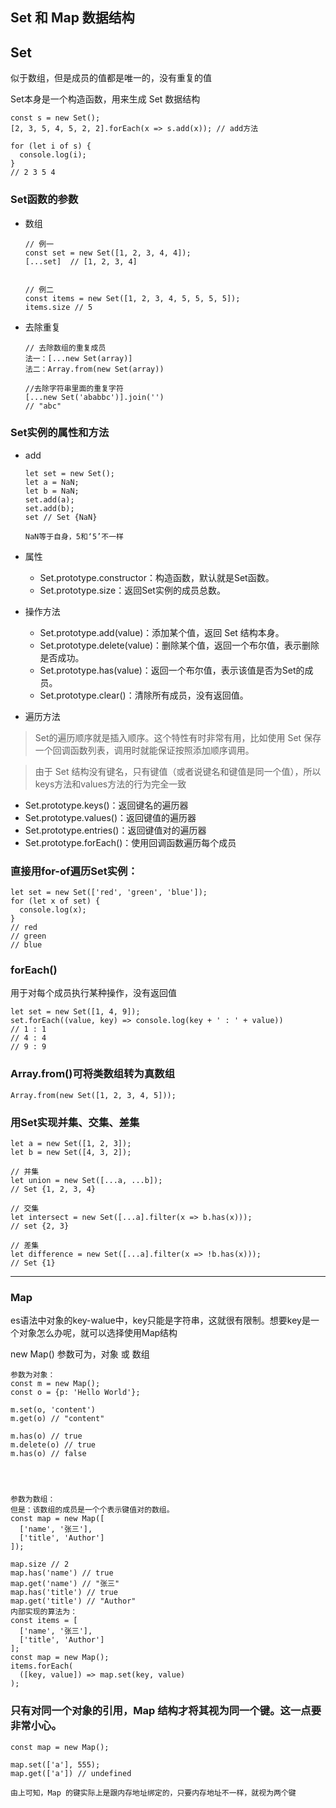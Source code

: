 ## Set 和 Map 数据结构
## Set
似于数组，但是成员的值都是唯一的，没有重复的值

Set本身是一个构造函数，用来生成 Set 数据结构
      
    const s = new Set();
    [2, 3, 5, 4, 5, 2, 2].forEach(x => s.add(x)); // add方法

    for (let i of s) {
      console.log(i);
    }
    // 2 3 5 4

### Set函数的参数
- 数组

      // 例一
      const set = new Set([1, 2, 3, 4, 4]);
      [...set]  // [1, 2, 3, 4]


      // 例二
      const items = new Set([1, 2, 3, 4, 5, 5, 5, 5]);
      items.size // 5
- 去除重复

      // 去除数组的重复成员
      法一：[...new Set(array)] 
      法二：Array.from(new Set(array))

      //去除字符串里面的重复字符
      [...new Set('ababbc')].join('')
      // "abc"

### Set实例的属性和方法
- add

      let set = new Set();
      let a = NaN;
      let b = NaN;
      set.add(a);
      set.add(b);
      set // Set {NaN}

      NaN等于自身，5和‘5’不一样
- 属性
  - Set.prototype.constructor：构造函数，默认就是Set函数。
  - Set.prototype.size：返回Set实例的成员总数。
- 操作方法
  - Set.prototype.add(value)：添加某个值，返回 Set 结构本身。
  - Set.prototype.delete(value)：删除某个值，返回一个布尔值，表示删除是否成功。
  - Set.prototype.has(value)：返回一个布尔值，表示该值是否为Set的成员。
  - Set.prototype.clear()：清除所有成员，没有返回值。
- 遍历方法
>Set的遍历顺序就是插入顺序。这个特性有时非常有用，比如使用 Set 保存一个回调函数列表，调用时就能保证按照添加顺序调用。

>由于 Set 结构没有键名，只有键值（或者说键名和键值是同一个值），所以keys方法和values方法的行为完全一致
  - Set.prototype.keys()：返回键名的遍历器
  - Set.prototype.values()：返回键值的遍历器
  - Set.prototype.entries()：返回键值对的遍历器
  - Set.prototype.forEach()：使用回调函数遍历每个成员

### 直接用for-of遍历Set实例：
    let set = new Set(['red', 'green', 'blue']);
    for (let x of set) {
      console.log(x);
    }
    // red
    // green
    // blue
### forEach()
用于对每个成员执行某种操作，没有返回值

    let set = new Set([1, 4, 9]);
    set.forEach((value, key) => console.log(key + ' : ' + value))
    // 1 : 1
    // 4 : 4
    // 9 : 9
### Array.from()可将类数组转为真数组
    Array.from(new Set([1, 2, 3, 4, 5]));
### 用Set实现并集、交集、差集

    let a = new Set([1, 2, 3]);
    let b = new Set([4, 3, 2]);

    // 并集
    let union = new Set([...a, ...b]);
    // Set {1, 2, 3, 4}

    // 交集
    let intersect = new Set([...a].filter(x => b.has(x)));
    // set {2, 3}

    // 差集
    let difference = new Set([...a].filter(x => !b.has(x)));
    // Set {1}
----
### Map
es语法中对象的key-walue中，key只能是字符串，这就很有限制。想要key是一个对象怎么办呢，就可以选择使用Map结构

new Map() 参数可为，对象 或 数组

    参数为对象：
    const m = new Map();
    const o = {p: 'Hello World'};

    m.set(o, 'content')
    m.get(o) // "content"

    m.has(o) // true
    m.delete(o) // true
    m.has(o) // false




    参数为数组：
    但是：该数组的成员是一个个表示键值对的数组。
    const map = new Map([
      ['name', '张三'],
      ['title', 'Author']
    ]);

    map.size // 2
    map.has('name') // true
    map.get('name') // "张三"
    map.has('title') // true
    map.get('title') // "Author"
    内部实现的算法为：
    const items = [
      ['name', '张三'],
      ['title', 'Author']
    ];
    const map = new Map();
    items.forEach(
      ([key, value]) => map.set(key, value)
    );
### 只有对同一个对象的引用，Map 结构才将其视为同一个键。这一点要非常小心。
    const map = new Map();

    map.set(['a'], 555);
    map.get(['a']) // undefined

    由上可知，Map 的键实际上是跟内存地址绑定的，只要内存地址不一样，就视为两个键